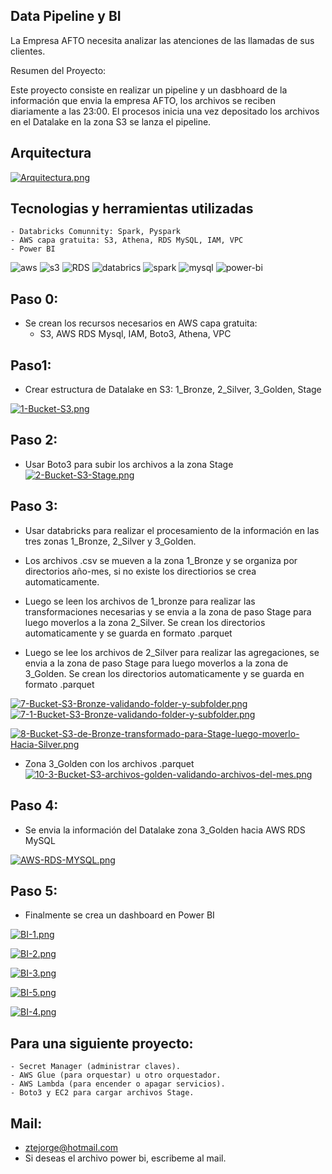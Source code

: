 ## Data Pipeline y BI

La Empresa AFTO necesita analizar las atenciones de las llamadas de sus clientes.

Resumen del Proyecto:

Este proyecto consiste en realizar un pipeline y un dasbhoard de la información que envia la empresa AFTO, los archivos se reciben diariamente a las 23:00. El procesos inicia una vez depositado los archivos en el Datalake en la zona S3 se lanza el pipeline.

## Arquitectura
[![Arquitectura.png](https://i.postimg.cc/VkPN0KBc/Arquitectura.png)](https://postimg.cc/HV3mf4hS)

## Tecnologias y herramientas utilizadas

    - Databricks Comunnity: Spark, Pyspark
    - AWS capa gratuita: S3, Athena, RDS MySQL, IAM, VPC
    - Power BI


![aws](https://img.shields.io/badge/-Amazon%20AWS-232F3E?logo=Amazon-AWS&logoColor=white&style=flat-square) ![s3](https://img.shields.io/badge/-Amazon%20S3-569A31?logo=amazon-s3&logoColor=white&style=flat-square) ![RDS](https://img.shields.io/badge/-Amazon%20RDS-527FFF?logo=Amazon-RDS&logoColor=white&style=flat-square) ![databrics](https://img.shields.io/badge/-Databricks-FF3621?logo=Databricks&logoColor=white&style=flat-square) ![spark](https://img.shields.io/badge/-Apache%20Spark-E25A1C?logo=apache-spark&logoColor=white&style=flat-square) ![mysql](https://img.shields.io/badge/-MySQL-4479A1?logo=MySQL&logoColor=white&style=flat-square) ![power-bi](https://img.shields.io/badge/-Power%20BI-F2C811?logo=power-bi&logoColor=white&style=flat-square)



## Paso 0:
- Se crean los recursos necesarios en AWS capa gratuita:
	- S3, AWS RDS Mysql, IAM, Boto3, Athena, VPC




## Paso1:

- Crear estructura de Datalake en S3: 1_Bronze, 2_Silver, 3_Golden, Stage

[![1-Bucket-S3.png](https://i.postimg.cc/Qxmg7vKG/1-Bucket-S3.png)](https://postimg.cc/WhDJLW7X)

## Paso 2:
- Usar Boto3 para subir los archivos a la zona Stage
[![2-Bucket-S3-Stage.png](https://i.postimg.cc/xT88sZFS/2-Bucket-S3-Stage.png)](https://postimg.cc/8j8TcZSy)

## Paso 3:
- Usar databricks para realizar el procesamiento de la información en las tres zonas 1_Bronze, 2_Silver y 3_Golden.

- Los archivos .csv se mueven a la zona 1_Bronze y se organiza por directorios año-mes, si no existe los directiorios se crea automaticamente.

- Luego se leen los archivos de 1_bronze para realizar las transformaciones necesarias y se envia a la zona de paso Stage para luego moverlos a la zona 2_Silver. Se crean los directorios automaticamente y se guarda en formato .parquet

- Luego se lee los archivos de 2_Silver para realizar las agregaciones, se envia a la zona de paso Stage para luego moverlos a la zona de 3_Golden. Se crean los directorios automaticamente y se guarda en formato .parquet

[![7-Bucket-S3-Bronze-validando-folder-y-subfolder.png](https://i.postimg.cc/xCHMd1zY/7-Bucket-S3-Bronze-validando-folder-y-subfolder.png)](https://postimg.cc/VrfdG1gH)
[![7-1-Bucket-S3-Bronze-validando-folder-y-subfolder.png](https://i.postimg.cc/cCFHxpX0/7-1-Bucket-S3-Bronze-validando-folder-y-subfolder.png)](https://postimg.cc/n9QZTwyP)

[![8-Bucket-S3-de-Bronze-transformado-para-Stage-luego-moverlo-Hacia-Silver.png](https://i.postimg.cc/sxmcVgkx/8-Bucket-S3-de-Bronze-transformado-para-Stage-luego-moverlo-Hacia-Silver.png)](https://postimg.cc/N2yTDBfv)

- Zona 3_Golden con los archivos .parquet
[![10-3-Bucket-S3-archivos-golden-validando-archivos-del-mes.png](https://i.postimg.cc/3Rc8zXRx/10-3-Bucket-S3-archivos-golden-validando-archivos-del-mes.png)](https://postimg.cc/zbTYgRKs)

## Paso 4:

- Se envia la información del Datalake zona 3_Golden hacia AWS RDS MySQL

[![AWS-RDS-MYSQL.png](https://i.postimg.cc/L5kNWT9c/AWS-RDS-MYSQL.png)](https://postimg.cc/T5wVLnW0)

## Paso 5:

- Finalmente se crea un dashboard en Power BI

[![BI-1.png](https://i.postimg.cc/DfBWx792/BI-1.png)](https://postimg.cc/8sfP5gk3)

[![BI-2.png](https://i.postimg.cc/8cGqssjV/BI-2.png)](https://postimg.cc/ZBffMb8f)

[![BI-3.png](https://i.postimg.cc/zvk4h5gH/BI-3.png)](https://postimg.cc/tnYr0KD9)

[![BI-5.png](https://i.postimg.cc/4NJDgKD6/BI-5.png)](https://postimg.cc/0rBWGN2j)

[![BI-4.png](https://i.postimg.cc/pLS4zspC/BI-4.png)](https://postimg.cc/yDFLzXh3)


## Para una siguiente proyecto:
    - Secret Manager (administrar claves).
    - AWS Glue (para orquestar) u otro orquestador.
    - AWS Lambda (para encender o apagar servicios).
    - Boto3 y EC2 para cargar archivos Stage.

## Mail:
- ztejorge@hotmail.com
- Si deseas el archivo power bi, escribeme al mail.
